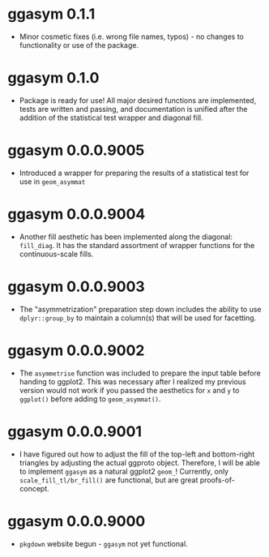 # ggasym 0.1.1

* Minor cosmetic fixes (i.e. wrong file names, typos) - no changes to functionality or use of the package.

# ggasym 0.1.0

* Package is ready for use! All major desired functions are implemented, tests are written and passing, and documentation is unified after the addition of the statistical test wrapper and diagonal fill.

# ggasym 0.0.0.9005

* Introduced a wrapper for preparing the results of a statistical test for use in `geom_asymmat`

# ggasym 0.0.0.9004

* Another fill aesthetic has been implemented along the diagonal: `fill_diag`. It has the standard assortment of wrapper functions for the continuous-scale fills.

# ggasym 0.0.0.9003

* The "asymmetrization" preparation step down includes the ability to use `dplyr::group_by` to maintain a column(s) that will be used for facetting.

# ggasym 0.0.0.9002

* The `asymmetrise` function was included to prepare the input table before handing to ggplot2. This was necessary after I realized my previous version would not work if you passed the aesthetics for `x` and `y` to `ggplot()` before adding to `geom_asymmat()`.

# ggasym 0.0.0.9001

* I have figured out how to adjust the fill of the top-left and bottom-right triangles by adjusting the actual ggproto object. Therefore, I will be able to implement `ggasym` as a natural ggplot2 `geom_`! Currently, only `scale_fill_tl/br_fill()` are functional, but are great proofs-of-concept.

# ggasym 0.0.0.9000

* `pkgdown` website begun - `ggasym` not yet functional.
